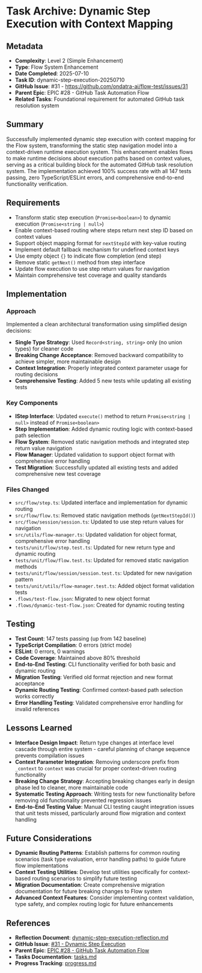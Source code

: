 # Task Archive: Dynamic Step Execution with Context Mapping

## Metadata

- **Complexity**: Level 2 (Simple Enhancement)
- **Type**: Flow System Enhancement
- **Date Completed**: 2025-07-10
- **Task ID**: dynamic-step-execution-20250710
- **GitHub Issue**: #31 - https://github.com/ondatra-ai/flow-test/issues/31
- **Parent Epic**: EPIC #28 - GitHub Task Automation Flow
- **Related Tasks**: Foundational requirement for automated GitHub task resolution system

## Summary

Successfully implemented dynamic step execution with context mapping for the Flow system, transforming the static step navigation model into a context-driven runtime execution system. This enhancement enables flows to make runtime decisions about execution paths based on context values, serving as a critical building block for the automated GitHub task resolution system. The implementation achieved 100% success rate with all 147 tests passing, zero TypeScript/ESLint errors, and comprehensive end-to-end functionality verification.

## Requirements

- Transform static step execution (`Promise<boolean>`) to dynamic execution (`Promise<string | null>`)
- Enable context-based routing where steps return next step ID based on context values
- Support object mapping format for `nextStepId` with key-value routing
- Implement default fallback mechanism for undefined context keys
- Use empty object `{}` to indicate flow completion (end step)
- Remove static `getNext()` method from step interface
- Update flow execution to use step return values for navigation
- Maintain comprehensive test coverage and quality standards

## Implementation

### Approach

Implemented a clean architectural transformation using simplified design decisions:

- **Single Type Strategy**: Used `Record<string, string>` only (no union types) for cleaner code
- **Breaking Change Acceptance**: Removed backward compatibility to achieve simpler, more maintainable design
- **Context Integration**: Properly integrated context parameter usage for routing decisions
- **Comprehensive Testing**: Added 5 new tests while updating all existing tests

### Key Components

- **IStep Interface**: Updated `execute()` method to return `Promise<string | null>` instead of `Promise<boolean>`
- **Step Implementation**: Added dynamic routing logic with context-based path selection
- **Flow System**: Removed static navigation methods and integrated step return value navigation
- **Flow Manager**: Updated validation to support object format with comprehensive error handling
- **Test Migration**: Successfully updated all existing tests and added comprehensive new test coverage

### Files Changed

- `src/flow/step.ts`: Updated interface and implementation for dynamic routing
- `src/flow/flow.ts`: Removed static navigation methods (`getNextStepId()`)
- `src/flow/session/session.ts`: Updated to use step return values for navigation
- `src/utils/flow-manager.ts`: Updated validation for object format, comprehensive error handling
- `tests/unit/flow/step.test.ts`: Updated for new return type and dynamic routing
- `tests/unit/flow/flow.test.ts`: Updated for removed static navigation methods
- `tests/unit/flow/session/session.test.ts`: Updated for new navigation pattern
- `tests/unit/utils/flow-manager.test.ts`: Added object format validation tests
- `.flows/test-flow.json`: Migrated to new object format
- `.flows/dynamic-test-flow.json`: Created for dynamic routing testing

## Testing

- **Test Count**: 147 tests passing (up from 142 baseline)
- **TypeScript Compilation**: 0 errors (strict mode)
- **ESLint**: 0 errors, 0 warnings
- **Code Coverage**: Maintained above 80% threshold
- **End-to-End Testing**: CLI functionality verified for both basic and dynamic routing
- **Migration Testing**: Verified old format rejection and new format acceptance
- **Dynamic Routing Testing**: Confirmed context-based path selection works correctly
- **Error Handling Testing**: Validated comprehensive error handling for invalid references

## Lessons Learned

- **Interface Design Impact**: Return type changes at interface level cascade through entire system - careful planning of change sequence prevents compilation issues
- **Context Parameter Integration**: Removing underscore prefix from `_context` to `context` was crucial for proper context-driven routing functionality
- **Breaking Change Strategy**: Accepting breaking changes early in design phase led to cleaner, more maintainable code
- **Systematic Testing Approach**: Writing tests for new functionality before removing old functionality prevented regression issues
- **End-to-End Testing Value**: Manual CLI testing caught integration issues that unit tests missed, particularly around flow migration and context handling

## Future Considerations

- **Dynamic Routing Patterns**: Establish patterns for common routing scenarios (task type evaluation, error handling paths) to guide future flow implementations
- **Context Testing Utilities**: Develop test utilities specifically for context-based routing scenarios to simplify future testing
- **Migration Documentation**: Create comprehensive migration documentation for future breaking changes to Flow system
- **Advanced Context Features**: Consider implementing context validation, type safety, and complex routing logic for future enhancements

## References

- **Reflection Document**: [dynamic-step-execution-reflection.md](../reflection/dynamic-step-execution-reflection.md)
- **GitHub Issue**: [#31 - Dynamic Step Execution](https://github.com/ondatra-ai/flow-test/issues/31)
- **Parent Epic**: [EPIC #28 - GitHub Task Automation Flow](https://github.com/ondatra-ai/flow-test/issues/28)
- **Tasks Documentation**: [tasks.md](../tasks.md)
- **Progress Tracking**: [progress.md](../progress.md)
